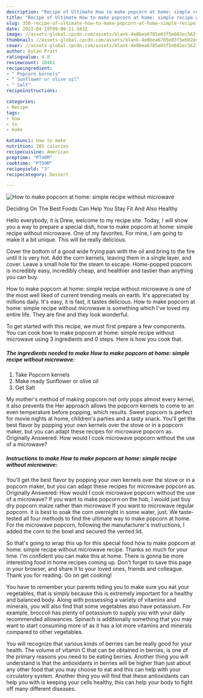 ```yaml
---
description: "Recipe of Ultimate How to make popcorn at home: simple recipe without microwave"
title: "Recipe of Ultimate How to make popcorn at home: simple recipe without microwave"
slug: 350-recipe-of-ultimate-how-to-make-popcorn-at-home-simple-recipe-without-microwave
date: 2022-04-19T09:00:11.583Z
image: //assets-global.cpcdn.com/assets/blank-4e0bea6785e03f5e602ec562f230caae08da540cada707380b4fe1bbebba43da.png
thumbnail: //assets-global.cpcdn.com/assets/blank-4e0bea6785e03f5e602ec562f230caae08da540cada707380b4fe1bbebba43da.png
cover: //assets-global.cpcdn.com/assets/blank-4e0bea6785e03f5e602ec562f230caae08da540cada707380b4fe1bbebba43da.png
author: Dylan Pratt
ratingvalue: 4.8
reviewcount: 10461
recipeingredient:
- " Popcorn kernels"
- " Sunflower or olive oil"
- " Salt"
recipeinstructions:

categories:
- Recipe
tags:
- how
- to
- make

katakunci: how to make 
nutrition: 203 calories
recipecuisine: American
preptime: "PT40M"
cooktime: "PT59M"
recipeyield: "3"
recipecategory: Dessert

---
```



![How to make popcorn at home: simple recipe without microwave](//assets-global.cpcdn.com/assets/blank-4e0bea6785e03f5e602ec562f230caae08da540cada707380b4fe1bbebba43da.png)

Deciding On The Best Foods Can Help You Stay Fit And Also Healthy

Hello everybody, it is Drew, welcome to my recipe site. Today, I will show you a way to prepare a special dish, how to make popcorn at home: simple recipe without microwave. One of my favorites. For mine, I am going to make it a bit unique. This will be really delicious.

Cover the bottom of a good wide frying pan with the oil and bring to the fire until it is very hot. Add the corn kernels, leaving them in a single layer, and cover. Leave a small hole for the steam to escape. Home-popped popcorn is incredibly easy, incredibly cheap, and healthier and tastier than anything you can buy.

How to make popcorn at home: simple recipe without microwave is one of the most well liked of current trending meals on earth. It's appreciated by millions daily. It's easy, it is fast, it tastes delicious. How to make popcorn at home: simple recipe without microwave is something which I've loved my entire life. They are fine and they look wonderful.


To get started with this recipe, we must first prepare a few components. You can cook how to make popcorn at home: simple recipe without microwave using 3 ingredients and 0 steps. Here is how you cook that.

<!--inarticleads1-->

##### The ingredients needed to make How to make popcorn at home: simple recipe without microwave:

1. Take  Popcorn kernels
1. Make ready  Sunflower or olive oil
1. Get  Salt


My mother&#39;s method of making popcorn not only pops almost every kernel, it also prevents the Her approach allows the popcorn kernels to come to an even temperature before popping, which results. Sweet popcorn is perfect for movie nights at home, children&#39;s parties and a tasty snack. You&#39;ll get the best flavor by popping your own kernels over the stove or in a popcorn maker, but you can adapt these recipes for microwave popcorn as. Originally Answered: How would I cook microwave popcorn without the use of a microwave? 

<!--inarticleads2-->

##### Instructions to make How to make popcorn at home: simple recipe without microwave:



You&#39;ll get the best flavor by popping your own kernels over the stove or in a popcorn maker, but you can adapt these recipes for microwave popcorn as. Originally Answered: How would I cook microwave popcorn without the use of a microwave? If you want to make popcorn on the hob, I would just buy dry popcorn maize rather than microwave If you want to microwave regular popcorn. it is best to soak the corn overnight in some water, just. We taste-tested all four methods to find the ultimate way to make popcorn at home. For the microwave popcorn, following the manufacturer&#39;s instructions, I added the corn to the bowl and secured the vented lid. 

So that's going to wrap this up for this special food how to make popcorn at home: simple recipe without microwave recipe. Thanks so much for your time. I'm confident you can make this at home. There is gonna be more interesting food in home recipes coming up. Don't forget to save this page in your browser, and share it to your loved ones, friends and colleague. Thank you for reading. Go on get cooking!

You have to remember your parents telling you to make sure you eat your vegetables, that is simply because this is extremely important for a healthy and balanced body. Along with possessing a variety of vitamins and minerals, you will also find that some vegetables also have potassium. For example, broccoli has plenty of potassium to supply you with your daily recommended allowances. Spinach is additionally something that you may want to start consuming more of as it has a lot more vitamins and minerals compared to other vegetables.

You will recognize that various kinds of berries can be really good for your health. The volume of vitamin C that can be obtained in berries, is one of the primary reasons you need to be eating berries. Another thing you will understand is that the antioxidants in berries will be higher than just about any other food that you may choose to eat and this can help with your circulatory system. Another thing you will find that these antioxidants can help you with is keeping your cells healthy, this can help your body to fight off many different diseases.
